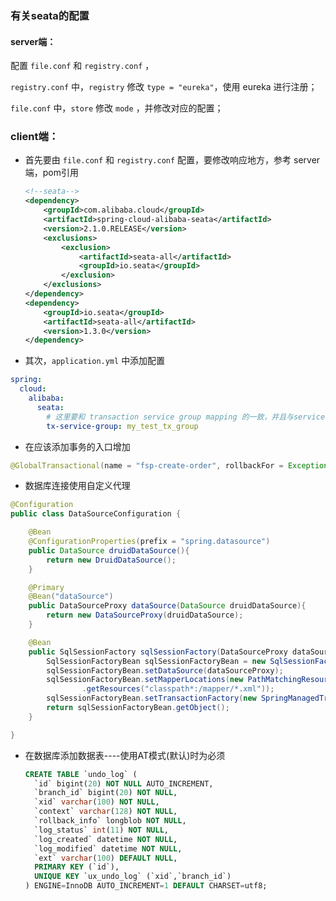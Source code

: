 ### 有关seata的配置

#### server端：

配置 `file.conf` 和 `registry.conf` ，

 `registry.conf` 中，`registry` 修改 `type = "eureka"`，使用 eureka 进行注册；

 `file.conf` 中，`store` 修改 `mode` ，并修改对应的配置；

### client端：

- 首先要由 `file.conf` 和 `registry.conf` 配置，要修改响应地方，参考 server 端，pom引用

  ```xml
  <!--seata-->
  <dependency>
      <groupId>com.alibaba.cloud</groupId>
      <artifactId>spring-cloud-alibaba-seata</artifactId>
      <version>2.1.0.RELEASE</version>
      <exclusions>
          <exclusion>
              <artifactId>seata-all</artifactId>
              <groupId>io.seata</groupId>
          </exclusion>
      </exclusions>
  </dependency>
  <dependency>
      <groupId>io.seata</groupId>
      <artifactId>seata-all</artifactId>
      <version>1.3.0</version>
  </dependency>
  ```

  

- 其次，`application.yml` 中添加配置

```yaml
spring:
  cloud:
    alibaba:
      seata:
        # 这里要和 transaction service group mapping 的一致，并且与service端的也一致
        tx-service-group: my_test_tx_group
```

- 在应该添加事务的入口增加

```java
@GlobalTransactional(name = "fsp-create-order", rollbackFor = Exception.class);
```

- 数据库连接使用自定义代理

```java
@Configuration
public class DataSourceConfiguration {

    @Bean
    @ConfigurationProperties(prefix = "spring.datasource")
    public DataSource druidDataSource(){
        return new DruidDataSource();
    }

    @Primary
    @Bean("dataSource")
    public DataSourceProxy dataSource(DataSource druidDataSource){
        return new DataSourceProxy(druidDataSource);
    }

    @Bean
    public SqlSessionFactory sqlSessionFactory(DataSourceProxy dataSourceProxy)throws Exception{
        SqlSessionFactoryBean sqlSessionFactoryBean = new SqlSessionFactoryBean();
        sqlSessionFactoryBean.setDataSource(dataSourceProxy);
        sqlSessionFactoryBean.setMapperLocations(new PathMatchingResourcePatternResolver()
                .getResources("classpath*:/mapper/*.xml"));
        sqlSessionFactoryBean.setTransactionFactory(new SpringManagedTransactionFactory());
        return sqlSessionFactoryBean.getObject();
    }

}
```

- 在数据库添加数据表----使用AT模式(默认)时为必须

  ```sql
  CREATE TABLE `undo_log` (
    `id` bigint(20) NOT NULL AUTO_INCREMENT,
    `branch_id` bigint(20) NOT NULL,
    `xid` varchar(100) NOT NULL,
    `context` varchar(128) NOT NULL,
    `rollback_info` longblob NOT NULL,
    `log_status` int(11) NOT NULL,
    `log_created` datetime NOT NULL,
    `log_modified` datetime NOT NULL,
    `ext` varchar(100) DEFAULT NULL,
    PRIMARY KEY (`id`),
    UNIQUE KEY `ux_undo_log` (`xid`,`branch_id`)
  ) ENGINE=InnoDB AUTO_INCREMENT=1 DEFAULT CHARSET=utf8;
  ```

  

